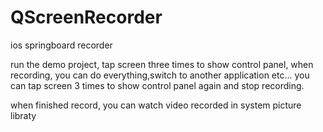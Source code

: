 # QScreenRecorder
ios springboard recorder

run the demo project, tap screen three times to show control panel, when recording, you can do everything,switch to another application etc... you can tap screen 3 times to show control panel again and stop recording.

when finished record, you can watch video recorded in system picture libraty
